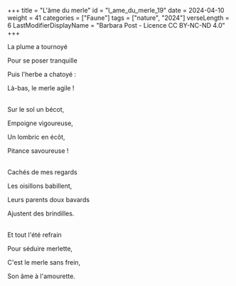 +++
title = "L'âme du merle"
id = "l_ame_du_merle_19"
date = 2024-04-10
weight = 41
categories = ["Faune"]
tags = ["nature", "2024"]
verseLength = 6
LastModifierDisplayName = "Barbara Post - Licence CC BY-NC-ND 4.0"
+++

La plume a tournoyé

Pour se poser tranquille

Puis l'herbe a chatoyé :

Là-bas, le merle agile !

 \
Sur le sol un bécot,

Empoigne vigoureuse,

Un lombric en écôt,

Pitance savoureuse !

 \
Cachés de mes regards

Les oisillons babillent,

Leurs parents doux bavards

Ajustent des brindilles.

 \
Et tout l'été refrain

Pour séduire merlette,

C'est le merle sans frein,

Son âme à l'amourette.
